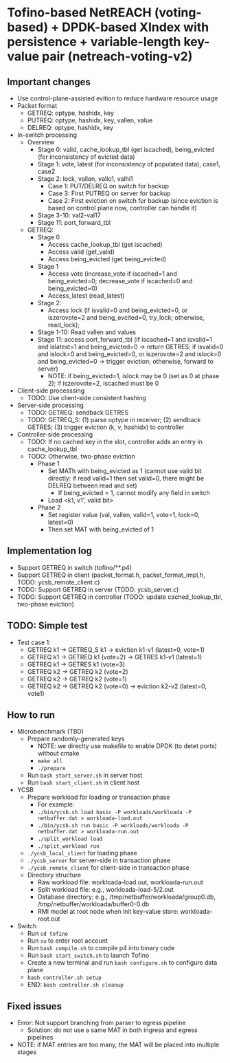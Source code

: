 # Tofino-based NetREACH (voting-based) + DPDK-based XIndex with persistence + variable-length key-value pair (netreach-voting-v2)

## Important changes

- Use control-plane-assisted evition to reduce hardware resource usage
- Packet format
	+ GETREQ: optype, hashidx, key
	+ PUTREQ: optype, hashidx, key, vallen, value
	+ DELREQ: optype, hashidx, key
- In-switch processing
	+ Overview	
		* Stage 0: valid, cache_lookup_tbl (get iscached), being_evicted (for inconsistency of evicted data)
		* Stage 1: vote, latest (for inconsistency of populated data), case1, case2
		* Stage 2: lock, vallen, vallo1, valhi1
			- Case 1: PUT/DELREQ on switch for backup
			- Case 3: First PUTREQ on server for backup
			- Case 2: First eviction on switch for backup (since eviction is based on control plane now, controller can handle it)
		* Stage 3-10: val2-val17
		* Stage 11: port_forward_tbl
	+ GETREQ: 
		* Stage 0
			- Access cache_lookup_tbl (get iscached)
			- Access valid (get_valid)
			- Access being_evicted (get being_evicted)
		* Stage 1
			- Access vote (increase_vote if iscached=1 and being_evicted=0; decrease_vote if iscached=0 and being_evicted=0)
			- Access_latest (read_latest)
		* Stage 2:
			- Access lock (if isvalid=0 and being_evicted=0, or iszerovote=2 and being_evcited=0, try_lock; otherwise, read_lock); 
		* Stage 1-10: Read vallen and values
		* Stage 11: access port_forward_tbl (if iscached=1 and isvalid=1 and islatest=1 and being_evicted=0 -> return GETRES; 
		if isvalid=0 and islock=0 and being_evicted=0, or iszerovote=2 and islock=0 and being_evicted=0 -> trigger eviction; 
		otherwise, forward to server)
			- NOTE: if being_evicted=1, islock may be 0 (set as 0 at phase 2); if iszerovote=2, iscached must be 0
- Client-side processsing
	+ TODO: Use client-side consistent hashing
- Server-side processing
	+ TODO: GETREQ: sendback GETRES
	+ TODO: GETREQ_S: (1) parse optype in receiver; (2) sendback GETRES; (3) trigger eviction (k, v, hashidx) to controller 
- Controller-side processing
	+ TODO: If no cached key in the slot, controller adds an entry in cache_lookup_tbl
	+ TODO: Otherwise, two-phase eviction
		* Phase 1
			* Set MATh with being_evicted as 1 (cannot use valid bit directly: if read valid=1 then set valid=0, there might be DELREQ between read and set)
				- If being_evicted = 1, cannot modify any field in switch
			* Load <k1, v1', valid bit>
		* Phase 2
			* Set register value (val, vallen, valid=1, vote=1, lock=0, latest=0)
			* Then set MAT with being_evicted of 1

## Implementation log

- Support GETREQ in switch (tofino/\**.p4)
- Support GETREQ in client (packet_format.h, packet_format_impl,h, TODO: ycsb_remote_client.c)
- TODO: Support GETREQ in server (TODO: ycsb_server.c)
- TODO: Support GETREQ in controller (TODO: update cached_lookup_tbl, two-phase eviction)

## TODO: Simple test

- Test case 1: 
	+ GETREQ k1 -> GETREQ_S k1 -> eviction k1-v1 (latest=0, vote=1)
	+ GETREQ k1 -> GETREQ k1 (vote=2) -> GETRES k1-v1 (latest=1)
	+ GETREQ k1 -> GETRES k1 (vote=3)
	+ GETREQ k2 -> GETREQ k2 (vote=2)
	+ GETREQ k2 -> GETREQ k2 (vote=1)
	+ GETREQ k2 -> GETREQ k2 (vote=0) -> eviction k2-v2 (latest=0, vote1)

## How to run

- Microbenchmark (TBD)
	- Prepare randomly-generated keys
		+ NOTE: we direclty use makefile to enable DPDK (to detet ports) without cmake
		+ `make all`
		+ `./prepare`
	- Run `bash start_server.sh` in server host
	- Run `bash start_client.sh` in client host
- YCSB
	- Prepare workload for loading or transaction phase
		+ For example:
		+ `./bin/ycsb.sh load basic -P workloads/workloada -P netbuffer.dat > workloada-load.out`
		+ `./bin/ycsb.sh run basic -P workloads/workloada -P netbuffer.dat > workloada-run.out`
		+ `./split_workload load`
		+ `./split_workload run`
	- `./ycsb_local_client` for loading phase
	- `./ycsb_server` for server-side in transaction phase
	- `./ycsb_remote_client` for client-side in transaction phase
	- Directory structure
		+ Raw workload file: workloada-load.out, workloada-run.out
		+ Split workload file: e.g., workloada-load-5/2.out
		+ Database directory: e.g., /tmp/netbuffer/workloada/group0.db, /tmp/netbuffer/workloada/buffer0-0.db
		+ RMI model at root node when init key-value store: workloada-root.out
- Switch
	- Run `cd tofino`
	+ Run `su` to enter root account
	+ Run `bash compile.sh` to compile p4 into binary code
	+ Run `bash start_switch.sh` to launch Tofino
	+ Create a new terminal and run `bash configure.sh` to configure data plane
	+ `bash controller.sh setup`
	+ END: `bash controller.sh cleanup`

## Fixed issues

- Error: Not support branching from parser to egress pipeline
	+ Solution: do not use a same MAT in both ingress and egress pipelines
- NOTE: if MAT entries are too many, the MAT will be placed into multiple stages
